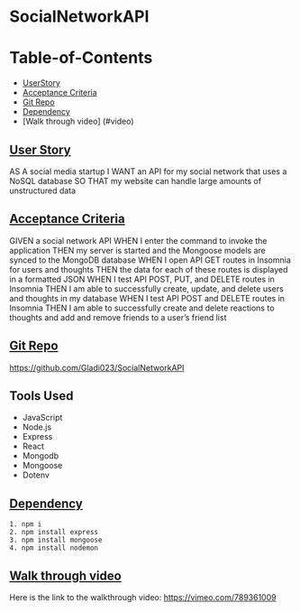 # SocialNetworkAPI
# Table-of-Contents

  * [UserStory](#userstory)
  * [Acceptance Criteria](#acceptance-criteria)
  * [Git Repo](#git-repo)
  * [Dependency](#dependency)
  * [Walk through video] (#video)


## [User Story](#table-of-contents)

AS A social media startup
I WANT an API for my social network that uses a NoSQL database
SO THAT my website can handle large amounts of unstructured data

## [Acceptance Criteria](#table-of-contents)
GIVEN a social network API
WHEN I enter the command to invoke the application
THEN my server is started and the Mongoose models are synced to the MongoDB database
WHEN I open API GET routes in Insomnia for users and thoughts
THEN the data for each of these routes is displayed in a formatted JSON
WHEN I test API POST, PUT, and DELETE routes in Insomnia
THEN I am able to successfully create, update, and delete users and thoughts in my database
WHEN I test API POST and DELETE routes in Insomnia
THEN I am able to successfully create and delete reactions to thoughts and add and remove friends to a user’s friend list


## [Git Repo](#table-of-contents)
https://github.com/Gladi023/SocialNetworkAPI
## Tools Used
  * JavaScript
  * Node.js
  * Express
  * React
  * Mongodb
  * Mongoose
  * Dotenv

## [Dependency](#table-of-contents)
     
    1. npm i
    2. npm install express
    3. npm install mongoose
    4. npm install nodemon

## [Walk through video](#video)

Here is the link to the walkthrough video:
https://vimeo.com/789361009
